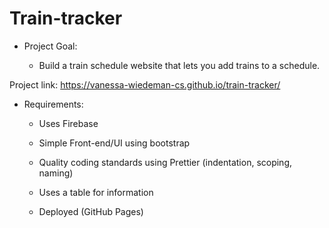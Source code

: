 # Train-tracker  

- Project Goal: 

  - Build a train schedule website that lets you add trains to a schedule. 
  
 Project link: https://vanessa-wiedeman-cs.github.io/train-tracker/ 
 

- Requirements: 

  - Uses Firebase 

  - Simple Front-end/UI using bootstrap 

  - Quality coding standards using Prettier (indentation, scoping, naming) 

  - Uses a table for information 

  - Deployed (GitHub Pages) 
  
  
